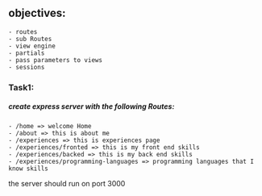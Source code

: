 ## objectives:

    - routes
    - sub Routes
    - view engine
    - partials
    - pass parameters to views
    - sessions

### Task1:

##### create express server with the following Routes:

    - /home => welcome Home
    - /about => this is about me
    - /experiences => this is experiences page
    - /experiences/fronted => this is my front end skills
    - /experiences/backed => this is my back end skills
    - /experiences/programming-languages => programming languages that I know skills 
  
  the server should run on port 3000